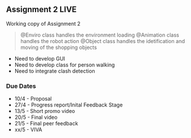 ## Assignment 2 LIVE

Working copy of Assignment 2 

>@Enviro class handles the environment loading
>@Animation class handles the robot action
>@Object class handles the idetification and moving of the shopping objects

- Need to develop GUI
- Need to develop class for person walking
- Need to integrate clash detection

### Due Dates
- 10/4 - Proposal
- 27/4 - Progress report/Inital Feedback Stage
- 13/5 - Short promo video
- 20/5 - Final video
- 21/5 - Final peer feedback
- xx/5 - VIVA
